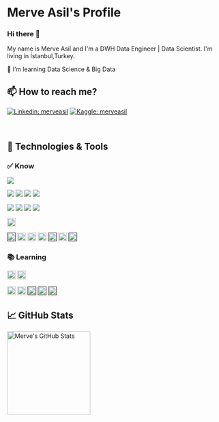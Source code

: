 # Merve Asil's Profile

### Hi there 👋

<!--<img src="https://raw.githubusercontent.com/MartinHeinz/MartinHeinz/master/wave.gif" width="30px">-->

My name is Merve Asil and I'm a DWH Data Engineer | Data Scientist. I'm living in İstanbul,Turkey.</b>
<!--You can find me on [![GitHub][2.1]][1] and [![LinkedIn][3.2]][2].<br> -->

<!--🔭 I’m currently working on DWH via Engineer.<br>-->
🌱 I’m learning Data Science & Big Data 
<br>

## 📫 How to reach me?
[![Linkedin: merveasil](https://img.shields.io/badge/-merveasil-blue?style=flat-square&logo=Linkedin&logoColor=white&link=https://www.linkedin.com/in/merve-asil-84842a140/)](https://www.linkedin.com/in/merve-asil-84842a140/)
[![Kaggle: merveasil](https://img.shields.io/badge/-merveasil-lightblue?style=flat-square&logo=Kaggle&logoColor=blue&link=https://www.kaggle.com/melisalisa)](https://www.kaggle.com/melisalisa)
<!--[![Medium: ufukbulduk](https://img.shields.io/badge/-ufukbulduk-brown?style=flat-square&logo=Medium&logoColor=white&link=https://medium.com/@buldukufuk)](https://medium.com/@buldukufuk)-->
<br>

<!--## &#x270d; Blog & Writing

Apart from coding, I also maintain a blog - you can find my articles on medium [Medium](https://medium.com/@buldukufuk).
-->

## 🔧 **Technologies & Tools**<br>
### ✅ Know
![](https://img.shields.io/badge/Tools-Oracle-informational?style=flat&logo=oracle&logoColor=white&color=2bbc8a)
<!--![](https://img.shields.io/badge/Tools-MicrosoftSQLServer-informational?style=flat&logo=microsoftsqlserver&logoColor=white&color=2bbc8a)-->
![](https://img.shields.io/badge/Tools-TeradataSQL-informational?style=flat&logo=teradata&logoColor=white&color=2bbc8a)
![](https://img.shields.io/badge/Tools-GoogleBigQuery-informational?style=flat&logo=google&logoColor=white&color=2bbc8a)
![](https://img.shields.io/badge/Tools-PostgreSQL-informational?style=flat&logo=postgresql&logoColor=white&color=2bbc8a)
![](https://img.shields.io/badge/Tools-MySQL-informational?style=flat&logo=mysql&logoColor=white&color=2bbc8a)
<!--![](https://img.shields.io/badge/Tools-DataStage-informational?style=flat&logo=ibm&logoColor=white&color=2bbc8a)-->
![](https://img.shields.io/badge/Tools-ODI-informational?style=flat&logo=oracle&logoColor=white&color=2bbc8a)
![](https://img.shields.io/badge/OS-Linux-informational?style=flat&logo=linux&logoColor=white&color=2bbc8a)
![](https://img.shields.io/badge/Code-Python-informational?style=flat&logo=python&logoColor=white&color=2bbc8a)
![](https://img.shields.io/badge/Code-PySpark-informational?style=flat&logo=pyspark&logoColor=white&color=2bbc8a)
<!--![](https://img.shields.io/badge/Shell-Bash-informational?style=flat&logo=gnu-bash&logoColor=white&color=2bbc8a)-->

<code><img src="https://www.pngkit.com/png/detail/787-7876071_tableau-tableau-software.png" alt="Tableau - Tableau Software@pngkit.com" height="20" ></code> 
<!--<code><a href="" target="_blank"><img height="20" src="https://www.vectorlogo.zone/logos/visualstudio_code/visualstudio_code-icon.svg"></a></code>-->
<code><a href="" target="_blank"><img height="20" src="https://www.vectorlogo.zone/logos/linux/linux-ar21.svg"></a></code>
<code><img src="https://www.vectorlogo.zone/logos/sqlite/sqlite-ar21.svg" height="20" ></code>
<code><img src="https://www.vectorlogo.zone/logos/mysql/mysql-ar21.svg" height="20" ></code>
<code><img src="https://www.vectorlogo.zone/logos/postgresql/postgresql-ar21.svg" height="20" ></code>
<code><a href="" target="_blank"><img height="20" src="https://www.technopat.net/wp-content/uploads/2018/09/MS-SQL-Server.jpg"></a></code>
<code><img src="https://webmaster.kitchen/wp-content/uploads/knime.png" height="20" ></code>
<code><a href="" target="_blank"><img height="20" src="https://www.vectorlogo.zone/logos/pytorch/pytorch-ar21.svg"></a></code>



### 📚 Learning

<code><img src="https://berkarat.com/wp-content/uploads/2018/10/c-logo.png" height="20" /></code>
<code><img src="https://www.vectorlogo.zone/logos/java/java-ar21.svg" height="20" /></code>  
<!--<code><img src="https://www.pngkit.com/png/detail/101-1010012_c-programming-icon-c-programming-language-logo.png" alt="C Programming Icon - C Programming Language Logo@pngkit.com" height="20" ></code>-->
<code><img src="https://www.pngkit.com/png/detail/519-5198030_applitools-on-twitter-selenium-webdriver-icon.png" alt="Applitools On Twitter - Selenium Webdriver Icon@pngkit.com" height="20" ></code> 
<code><img src="https://opendatascience.com/wp-content/uploads/2018/10/K2.png" alt="Applitools On Twitter - Selenium Webdriver Icon@pngkit.com" height="20" ></code>
<code><a href="" target="_blank"><img height="20" src="https://www.vectorlogo.zone/logos/plot_ly/plot_ly-official.svg"></a></code>
<code><a href="" target="_blank"><img height="20" src="https://www.vectorlogo.zone/logos/eclipse/eclipse-ar21.svg"></a></code>
<code><a href="" target="_blank"><img height="20" src="https://www.vectorlogo.zone/logos/tensorflow/tensorflow-ar21.svg"></a></code>

## &#x1f4c8; GitHub Stats
<div>
  
 <!-- 
<a href="https://github.com/merveasil/merveasil">
  <img align="left" height="195" src="https://github-readme-stats.vercel.app/api?username=merveasil&show_icons=true&icon_color=2bbc8a&bg_color=1d1f21&langs_count=3&theme=radical" />
-->
  
<!-- </a>
<a href="https://github.com/merveasil/merveasil"> -->
  <img align="center" height="195" src="https://github-readme-stats.vercel.app/api/top-langs/?username=merveasil&show_icons=true&line_height=27&count_private=true&title_color=ffffff&text_color=c9cacc&icon_color=2bbc8a&bg_color=1d1f21" alt="Merve's GitHub Stats" />
</a>
 </div>
<!--
<a href="https://github.com/UfukBulduk/python-project-blueprint">
  <img align="center" src="https://github-readme-stats.vercel.app/api/pin/?username=UfukBulduk&repo=python-project-blueprint&title_color=ffffff&text_color=c9cacc&icon_color=2bbc8a&bg_color=1d1f21" />
</a>
<a href="https://github.com/UfukBulduk/go-project-blueprint">
  <img align="center" src="https://github-readme-stats.vercel.app/api/pin/?username=UfukBulduk&repo=go-project-blueprint&title_color=ffffff&text_color=c9cacc&icon_color=2bbc8a&bg_color=1d1f21" />
</a>    
-->

<!-- links to social media icons -->

<!-- icons with padding -->
<!--
[1.1]: http://i.imgur.com/tXSoThF.png (twitter icon with padding)
[2.1]: http://i.imgur.com/0o48UoR.png (github icon with padding)

<!-- icons without padding 

[1.2]: http://i.imgur.com/wWzX9uB.png (twitter icon without padding)
[2.2]: http://i.imgur.com/9I6NRUm.png (github icon without padding)
[3.2]: https://github.com/UfukBulduk/UfukProfile/blob/main/linkedin.png (LinkedIn icon without padding)


<!-- links to your social media accounts 

[1]: https://github.com/UfukBulduk
[2]: https://www.linkedin.com/in/ufuk-bulduk-msc-333190103/

-->
<!-- Resources -->
<!-- Icons: https://simpleicons.org/ -->
<!-- GitHub Stats: https://github.com/anuraghazra/github-readme-stats -->
<!-- Emojis: https://emojipedia.org/emoji/ -->
<!-- HTML Emojis: https://www.fileformat.info/index.htm -->
<!-- Shields: https://shields.io/ -->
<!-- Awesome GitHub Profile README: https://github.com/abhisheknaiidu/awesome-github-profile-readme -->






<!--
**merveasil/merveasil** is a ✨ _special_ ✨ repository because its `README.md` (this file) appears on your GitHub profile.

Here are some ideas to get you started:

- 🔭 I’m currently working on ...
- 🌱 I’m currently learning ...
- 👯 I’m looking to collaborate on ...
- 🤔 I’m looking for help with ...
- 💬 Ask me about ...
- 📫 How to reach me: ...
- 😄 Pronouns: ...
- ⚡ Fun fact: ...
-->






